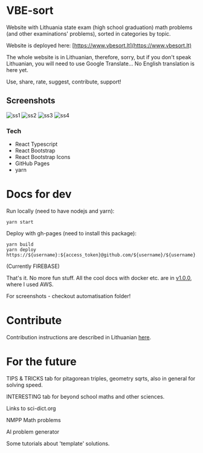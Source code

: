 # VBE-sort

Website with Lithuania state exam (high school graduation) math problems (and other examinations' problems), sorted in categories by topic.

Website is deployed here: [https://www.vbesort.lt](https://www.vbesort.lt)

The whole website is in Lithuanian, therefore, sorry, but if you don't speak Lithuanian, you will need to use Google Translate... No English translation is here yet.

Use, share, rate, suggest, contribute, support!

## Screenshots

![ss1](./screenshots/1.png)
![ss2](./screenshots/2.png)
![ss3](./screenshots/3.png)
![ss4](./screenshots/4.png)

### Tech

- React Typescript
- React Bootstrap
- React Bootstrap Icons
- GitHub Pages
- yarn

# Docs for dev

Run locally (need to have nodejs and yarn):

```
yarn start
```

Deploy with gh-pages (need to install this package):

```
yarn build
yarn deploy https://${username}:${access_token}@github.com/${username}/${username}.github.io
```

(Currently FIREBASE)

That's it. No more fun stuff. All the cool docs with docker etc. are in [v1.0.0](https://github.com/naglissul/vbe-sort/tree/v1.0.0), where I used AWS.

For screenshots - checkout automatisation folder!

# Contribute

Contribution instructions are described in Lithuanian [here](./CONTRIBUTE.md).

# For the future

TIPS & TRICKS tab for pitagorean triples, geometry sqrts, also in general for solving speed.

INTERESTING tab for beyond school maths and other sciences.

Links to sci-dict.org

NMPP Math problems

AI problem generator

Some tutorials about 'template' solutions.
